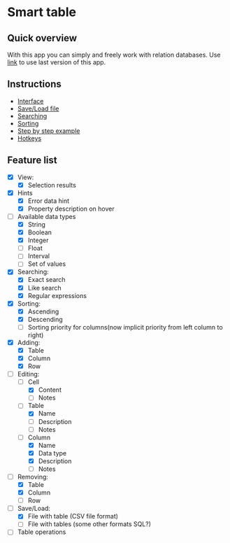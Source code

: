 # Smart table

## Quick overview
With this app you can simply and freely work with relation databases. Use [link](https://basicula.github.io/SmartTable/html/welcome.html) to use last version of this app.

## Instructions
- [Interface](Instructions/Interface.md)
- [Save/Load file](Instructions/Save_Load.md)
- [Searching](Instructions/Searching.md)
- [Sorting](Instructions/Sorting.md)
- [Step by step example](Instructions/Step_by_step.md)
- [Hotkeys](Instructions/Hotkeys.md)

## Feature list
- [x] View:
    - [x] Selection results
- [x] Hints
    - [x] Error data hint
    - [x] Property description on hover
- [ ] Available data types
    - [x] String
    - [x] Boolean
    - [x] Integer
    - [ ] Float
    - [ ] Interval
    - [ ] Set of values
- [x] Searching:
    - [x] Exact search
    - [x] Like search
    - [x] Regular expressions
- [x] Sorting:
    - [x] Ascending
    - [x] Descending
    - [ ] Sorting priority for columns(now implicit priority from left column to right)
- [x] Adding:
    - [x] Table
    - [x] Column
    - [x] Row
- [ ] Editing:
    - [ ] Cell
        - [x] Content
        - [ ] Notes
    - [ ] Table
        - [x] Name
        - [ ] Description
        - [ ] Notes
    - [ ] Column
        - [x] Name
        - [x] Data type
        - [x] Description
        - [ ] Notes
- [ ] Removing:
    - [x] Table
    - [x] Column
    - [ ] Row
- [ ] Save/Load:
    - [x] File with table (CSV file format)
    - [ ] File with tables (some other formats SQL?)
- [ ] Table operations